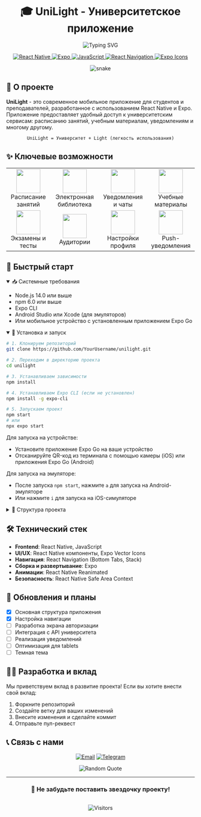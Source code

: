<div align="center">
  
# 🎓 UniLight - Университетское приложение

<img src="https://readme-typing-svg.herokuapp.com?font=Fira+Code&pause=1000&color=2196F3&center=true&vCenter=true&width=435&lines=Умное+приложение+для+учебы;Удобный+доступ+к+расписанию;Цифровая+библиотека;Безопасность+и+производительность" alt="Typing SVG" />

<p align="center">
<a href="https://reactnative.dev/" target="_blank">
<img src="https://img.shields.io/badge/React_Native-20232A?style=for-the-badge&logo=react&logoColor=61DAFB" alt="React Native"/>
</a>
<a href="https://expo.dev/" target="_blank">
<img src="https://img.shields.io/badge/Expo-000020?style=for-the-badge&logo=expo&logoColor=white" alt="Expo"/>
</a>
<a href="https://www.javascript.com/" target="_blank">
<img src="https://img.shields.io/badge/JavaScript-F7DF1E?style=for-the-badge&logo=javascript&logoColor=black" alt="JavaScript"/>
</a>
<a href="https://reactnavigation.org/" target="_blank">
<img src="https://img.shields.io/badge/React_Navigation-6B52AE?style=for-the-badge&logo=react&logoColor=white" alt="React Navigation"/>
</a>
<a href="https://github.com/expo/vector-icons" target="_blank">
<img src="https://img.shields.io/badge/Expo_Icons-000020?style=for-the-badge&logo=expo&logoColor=white" alt="Expo Icons"/>
</a>
</p>

<img src="https://raw.githubusercontent.com/Platane/snk/output/github-contribution-grid-snake.svg" alt="snake" style="max-width: 100%;"/>

</div>

## 📱 О проекте

**UniLight** - это современное мобильное приложение для студентов и преподавателей, разработанное с использованием React Native и Expo. Приложение предоставляет удобный доступ к университетским сервисам: расписанию занятий, учебным материалам, уведомлениям и многому другому.

<div align="center">

```text
UniLight = Университет + Light (легкость использования)
```

</div>

## ✨ Ключевые возможности

<div align="center">

<table>
<tr>
<td align="center">
<img width="64" src="https://img.icons8.com/color/96/000000/calendar.png"/>
<br/>Расписание занятий
</td>
<td align="center">
<img width="64" src="https://img.icons8.com/color/96/000000/book.png"/>
<br/>Электронная библиотека
</td>
<td align="center">
<img width="64" src="https://img.icons8.com/color/96/000000/chat.png"/>
<br/>Уведомления и чаты
</td>
<td align="center">
<img width="64" src="https://img.icons8.com/color/96/000000/graduation-cap.png"/>
<br/>Учебные материалы
</td>
</tr>
<tr>
<td align="center">
<img width="64" src="https://img.icons8.com/color/96/000000/exam.png"/>
<br/>Экзамены и тесты
</td>
<td align="center">
<img width="64" src="https://img.icons8.com/color/96/000000/classroom.png"/>
<br/>Аудитории
</td>
<td align="center">
<img width="64" src="https://img.icons8.com/color/96/000000/settings.png"/>
<br/>Настройки профиля
</td>
<td align="center">
<img width="64" src="https://img.icons8.com/color/96/000000/notification.png"/>
<br/>Push-уведомления
</td>
</tr>
</table>

</div>

## 🚀 Быстрый старт

<details open>
<summary>📥 Системные требования</summary>

* Node.js 14.0 или выше
* npm 6.0 или выше
* Expo CLI
* Android Studio или Xcode (для эмуляторов)
* Или мобильное устройство с установленным приложением Expo Go

</details>

<details open>
<summary>📲 Установка и запуск</summary>

```bash
# 1. Клонируем репозиторий
git clone https://github.com/YourUsername/unilight.git

# 2. Переходим в директорию проекта
cd unilight

# 3. Устанавливаем зависимости
npm install

# 4. Устанавливаем Expo CLI (если не установлен)
npm install -g expo-cli

# 5. Запускаем проект
npm start
# или
npx expo start
```

Для запуска на устройстве:
- Установите приложение Expo Go на ваше устройство
- Отсканируйте QR-код из терминала с помощью камеры (iOS) или приложения Expo Go (Android)

Для запуска на эмуляторе:
- После запуска `npm start`, нажмите `a` для запуска на Android-эмуляторе
- Или нажмите `i` для запуска на iOS-симуляторе

</details>

<details>
<summary>🧰 Структура проекта</summary>

```
unilight/
├── assets/              # Изображения, шрифты и другие статические ресурсы
├── src/                 # Исходный код приложения
│   ├── components/      # Многоразовые компоненты
│   ├── navigation/      # Навигационная структура (react-navigation)
│   ├── screens/         # Экраны приложения
│   ├── services/        # API и другие сервисы
│   └── utils/           # Вспомогательные функции
├── .gitignore          # Игнорируемые Git-файлы
├── App.js              # Корневой компонент приложения
├── app.json            # Конфигурация Expo
├── babel.config.js     # Конфигурация Babel
├── index.js            # Точка входа
├── package.json        # Зависимости и скрипты NPM
└── README.md           # Документация проекта
```

</details>

## 🛠️ Технический стек

* **Frontend**: React Native, JavaScript
* **UI/UX**: React Native компоненты, Expo Vector Icons
* **Навигация**: React Navigation (Bottom Tabs, Stack)
* **Сборка и развертывание**: Expo
* **Анимации**: React Native Reanimated
* **Безопасность**: React Native Safe Area Context

## 🔄 Обновления и планы

- [x] Основная структура приложения
- [x] Настройка навигации
- [ ] Разработка экрана авторизации
- [ ] Интеграция с API университета
- [ ] Реализация уведомлений
- [ ] Оптимизация для tablets
- [ ] Темная тема

## 👨‍💻 Разработка и вклад

Мы приветствуем вклад в развитие проекта! Если вы хотите внести свой вклад:

1. Форкните репозиторий
2. Создайте ветку для ваших изменений
3. Внесите изменения и сделайте коммит
4. Отправьте пул-реквест

## 📞 Связь с нами

<div align="center">

[![Email](https://img.shields.io/badge/Email-Поддержка-blue?style=for-the-badge&logo=mail.ru)](mailto:tighki@mail.ru)
[![Telegram](https://img.shields.io/badge/Telegram-Чат_разработчиков-blue?style=for-the-badge&logo=telegram)](https://t.me/TighkiCult)

<img src="https://quotes-github-readme.vercel.app/api?type=horizontal&theme=radical" alt="Random Quote"/>

</div>

---

<div align="center">
  
### 🌟 Не забудьте поставить звездочку проекту!

<img src="https://raw.githubusercontent.com/BrunnerLivio/brunnerlivio/master/images/marquee.svg" alt=""/>

![Visitors](https://api.visitorbadge.io/api/visitors?path=https%3A%2F%2Fgithub.com%2FYourUsername%2Funilight&label=Посетители&labelColor=%23697689&countColor=%232ccce4)

</div> 
